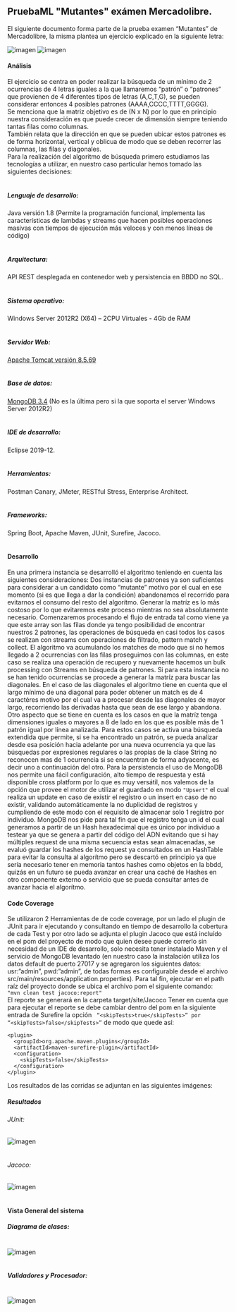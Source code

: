 ## PruebaML "Mutantes" exámen Mercadolibre.

El siguiente documento forma parte de la prueba examen “Mutantes” de Mercadolibre, la misma plantea un ejercicio explicado en la siguiente letra: 

![imagen](./images/letra1.jpg)
![imagen](./images/letra2.jpg)


#### Análisis

El ejercicio se centra en poder realizar la búsqueda de un mínimo de 2 ocurrencias de 4 letras iguales a la que llamaremos “patrón” o “patrones” que provienen de 4 diferentes tipos de letras (A,C,T,G), se pueden considerar entonces 4 posibles patrones (AAAA,CCCC,TTTT,GGGG).<br/>Se menciona que la matriz objetivo es de (N x N) por lo que en principio nuestra consideración es que puede crecer de dimensión siempre teniendo tantas filas como columnas. <br/>También relata que la dirección en que se pueden ubicar estos patrones es de forma horizontal, vertical y oblicua de modo que se deben recorrer las columnas, las filas y diagonales. <br/>Para la realización del algoritmo de búsqueda primero estudiamos las tecnologías a utilizar, en nuestro caso particular hemos tomado las siguientes decisiones:<br/><br/>
##### Lenguaje de desarrollo: 
Java versión 1.8 (Permite la programación funcional, implementa las características de lambdas y streams que hacen posibles operaciones masivas con tiempos de ejecución más veloces y con menos líneas de código)<br/><br/>
##### Arquitectura: 
API REST desplegada en contenedor web y persistencia en BBDD no SQL.<br/><br/>
##### Sistema operativo: 
Windows Server 2012R2  (X64) – 2CPU Virtuales - 4Gb de RAM<br/><br/>
##### Servidor Web: 
[Apache Tomcat versión 8.5.69](https://tomcat.apache.org/download-80.cgi) <br/><br/>
##### Base de datos: 
[MongoDB 3.4](https://www.mongodb.com/try/download/community) (No es la última pero si la que soporta el server Windows Server 2012R2)<br/><br/>
##### IDE de desarrollo: 
Eclipse 2019-12.<br/><br/>
##### Herramientas: 
Postman Canary, JMeter, RESTful Stress, Enterprise Architect.<br/><br/>
##### Frameworks: 
Spring Boot, Apache Maven, JUnit, Surefire, Jacoco.<br/><br/>

#### Desarrollo
En una primera instancia se desarrolló el algoritmo teniendo en cuenta las siguientes consideraciones:
Dos instancias de patrones ya son suficientes para considerar a un candidato como “mutante” motivo por el cual en ese momento (si es que llega a dar la condición) abandonamos el recorrido para evitarnos el consumo del resto del algorítmo.
Generar la matríz es lo más costoso por lo que evitaremos este proceso mientras no sea absolutamente necesario.
Comenzaremos procesando el flujo de entrada tal como viene ya que este array son las filas donde ya tengo posibilidad de encontrar nuestros 2 patrones, las operaciones de búsqueda en casi todos los casos se realizan con streams con operaciones de filtrado, pattern match y collect.
El algoritmo va acumulando los matches de modo que si no hemos llegado a 2 ocurrencias con las filas proseguimos con las columnas, en este caso se realiza una operación de recupero y nuevamente hacemos un bulk processing con Streams en búsqueda de patrones.
Si para esta instancia no se han tenido ocurrencias se procede a generar la matríz para buscar las diagonales.
En el caso de las diagonales el algoritmo tiene en cuenta que el largo mínimo de una diagonal para poder obtener un match es de 4 caractéres motivo por el cual va a procesar desde las diagonales de mayor largo, recorriendo las derivadas hasta que sean de ese largo y abandona.
Otro aspecto que se tiene en cuenta es los casos en que la matríz tenga dimensiones iguales o mayores a 8 de lado en los que es posible más de 1 patrón igual por línea analizada. Para estos casos se activa una búsqueda extendida que permite, si se ha encontrado un patrón, se pueda analizar desde esa posición hacia adelante por una nueva ocurrencia ya que las búsquedas por expresiones regulares o las propias de la clase String no reconocen mas de 1 ocurrencia si se encuentran de forma adyacente, es decir uno a continuación del otro.
Para la persistencia el uso de MongoDB nos permite una fácil configuración, alto tiempo de respuesta y está disponible cross platform por lo que es muy versátil, nos valemos de la opción que provee el motor de utilizar el guardado en modo ```"Upsert"``` el cual realiza un update en caso de existir el registro o un insert en caso de no existir, validando automáticamente la no duplicidad de registros y cumpliendo de este modo con el requisito de almacenar solo 1 regístro por individuo.
MongoDB nos pide para tal fin que el registro tenga un id el cual generamos a partir de un Hash hexadecimal que es único por individuo a testear ya que se genera a partir del código del ADN evitando que si hay múltiples request de una misma secuencia estas sean almacenadas, se evaluó guardar los hashes de los request ya consultados en un HashTable para evitar la consulta al algorítmo pero se descartó en principio ya que sería necesario tener en memoria tantos hashes como objetos en la bbdd, quizás en un futuro se pueda avanzar en crear una caché de Hashes en otro componente externo o servicio que se pueda consultar antes de avanzar hacia el algorítmo.


#### Code Coverage
Se utilizaron 2 Herramientas de de code coverage, por un lado el plugin de JUnit para ir ejecutando y consultando en tiempo de desarrollo la cobertura de cada Test y por otro lado se adjunta el plugin Jacoco que está incluído en el pom del proyecto de modo que quien desee puede correrlo sin necesidad de un IDE de desarrollo, solo necesita tener instalado Maven y el servicio de MongoDB levantado (en nuestro caso la instalación utiliza los datos default de puerto 27017 y se agregaron los siguientes datos: usr:”admin”, pwd:”admin”, de todas formas es configurable desde el archivo src/main/resources/application.properties).
Para tal fin, ejecutar en el path raíz del proyecto donde se ubica el archivo pom el siguiente comando:<br/>
```"mvn clean test jacoco:report" ```  <br/> 
El reporte se generará en la carpeta target/site/Jacoco
Tener en cuenta que para ejecutar el reporte se debe cambiar dentro del pom en la siguiente entrada de Surefire
la opción ``` “<skipTests>true</skipTests>” por “<skipTests>false</skipTests>”``` de modo que quede así:
<br/>
```
<plugin>
  <groupId>org.apache.maven.plugins</groupId>
  <artifactId>maven-surefire-plugin</artifactId>
  <configuration>
	<skipTests>false</skipTests>
  </configuration>
</plugin>
```
Los resultados de las corridas se adjuntan en las siguientes imágenes:
##### Resultados
###### JUnit:<br/>
![imagen](./images/JUnitCoverage.jpg)<br/><br/>
###### Jacoco:<br/>
![imagen](./images/jacoco.jpg)<br/><br/>

#### Vista General del sistema
##### Diagrama de clases:<br/><br/>
![imagen](./images/DiagramaGeneral.jpg)<br/><br/>

##### Validadores y Procesador:<br/><br/>
![imagen](./images/Validators_Processors.jpg)<br/><br/>



